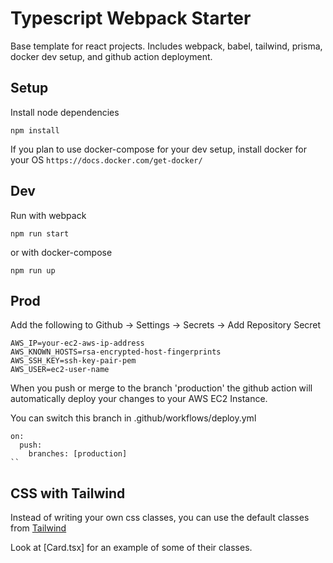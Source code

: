 # Typescript Webpack Starter

Base template for react projects. Includes webpack, babel, tailwind, prisma, docker dev setup, and github action deployment.

## Setup

Install node dependencies

```
npm install
```

If you plan to use docker-compose for your dev setup, install docker for your OS
`https://docs.docker.com/get-docker/`

## Dev

Run with webpack

```
npm run start
```

or with docker-compose

```
npm run up
```

## Prod

Add the following to Github -> Settings -> Secrets -> Add Repository Secret

```
AWS_IP=your-ec2-aws-ip-address
AWS_KNOWN_HOSTS=rsa-encrypted-host-fingerprints
AWS_SSH_KEY=ssh-key-pair-pem
AWS_USER=ec2-user-name
```

When you push or merge to the branch 'production' the github action will automatically deploy your changes to your AWS EC2 Instance.

You can switch this branch in .github/workflows/deploy.yml

```
on:
  push:
    branches: [production]
``
```

## CSS with Tailwind

Instead of writing your own css classes, you can use the default classes from [Tailwind](https://tailwindcss.com/docs)

Look at [Card.tsx] for an example of some of their classes.
